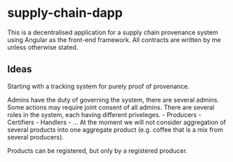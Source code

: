 # supply-chain-dapp

This is a decentralised application for a supply chain provenance system using Angular as the front-end framework.
All contracts are written by me unless otherwise stated.

## Ideas

Starting with a tracking system for purely proof of provenance.

Admins have the duty of governing the system, there are several admins. Some actions may require joint consent of all admins.
There are several roles in the system, each having different priveleges.
    - Producers
    - Certifiers
    - Handlers
    - ...
At the moment we will not consider aggregation of several products into one aggregate product (e.g. coffee that is a mix from several producers).

Products can be registered, but only by a registered producer.

